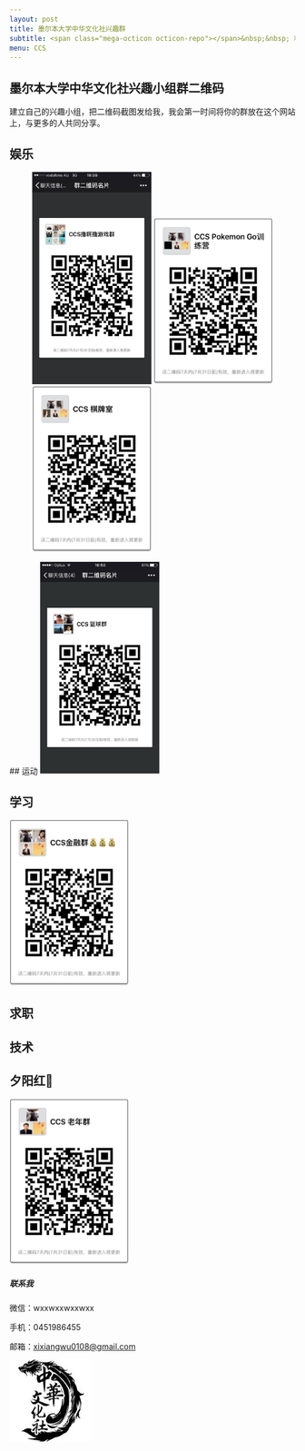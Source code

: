 ```yaml
---
layout: post
title: 墨尔本大学中华文化社兴趣群
subtitle: <span class="mega-octicon octicon-repo"></span>&nbsp;&nbsp; 和靠谱的人做靠谱的事
menu: CCS
---
```


## 墨尔本大学中华文化社兴趣小组群二维码

建立自己的兴趣小组，把二维码截图发给我，我会第一时间将你的群放在这个网站上，与更多的人共同分享。

## 娱乐
<figure class="third">
<img src="https://github.com/XixiangWu/xixiangwu.github.io/blob/master/ccs_resources/youxiqun.jpeg?raw=true" width="210">

<img src="https://github.com/XixiangWu/xixiangwu.github.io/blob/master/ccs_resources/pokemon.jpeg?raw=true" width="210">

<img src="https://github.com/XixiangWu/xixiangwu.github.io/blob/master/ccs_resources/qipaishi.jpeg?raw=true" width="210">
</figure>
## 运动

<img src="https://github.com/XixiangWu/xixiangwu.github.io/blob/master/ccs_resources/lanqiuqun.jpeg?raw=true" width="210">

## 学习

<img src="https://github.com/XixiangWu/xixiangwu.github.io/blob/master/ccs_resources/jinrongqun.jpeg?raw=true" width="210">

## 求职


## 技术


## 夕阳红🌇

<img src="https://github.com/XixiangWu/xixiangwu.github.io/blob/master/ccs_resources/laonianqun.jpeg?raw=true" width="210">


##### 联系我

微信：wxxwxxwxxwxx

手机：0451986455

邮箱：xixiangwu0108@gmail.com

![](https://github.com/XixiangWu/xixiangwu.github.io/blob/master/ccs_resources/ccslogo.jpg?raw=true)


